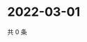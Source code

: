 # 2022-03-01

共 0 条

<!-- BEGIN WEIBO -->
<!-- 最后更新时间 Tue Mar 01 2022 07:15:22 GMT+0800 (China Standard Time) -->

<!-- END WEIBO -->
